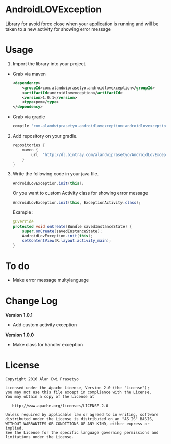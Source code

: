 # AndroidLOVException
Library for avoid force close when your application is running and will be taken to a new activity for showing error message
# Usage

1. Import the library into your project.
  * Grab via maven

    ```xml
    <dependency>
        <groupId>com.alandwiprasetyo.androidlovexception</groupId>
        <artifactId>androidlovexception</artifactId>
        <version>1.0.1</version>
        <type>pom</type>
    </dependency>
    ```

  * Grab via gradle

    ```groovy
    compile 'com.alandwiprasetyo.androidlovexception:androidlovexception:1.0.1'
    ```

2. Add repository on your gradle.
    ```groovy
    repositories {
        maven {
            url  "http://dl.bintray.com/alandwiprasetyo/AndroidLovException"
        }
    }
    ```

3. Write the following code in your java file.
    ```java
    AndroidLovException.init(this);
    ```
    Or you want to custom Activity class for showing error message
    ```java
    AndroidLovException.init(this, ExceptionActivity.class);
    ```
    Example :
    ```java
    @Override
    protected void onCreate(Bundle savedInstanceState) {
        super.onCreate(savedInstanceState);
        AndroidLovException.init(this);
        setContentView(R.layout.activity_main);
    }
    ```
# To do
  * Make error message multylanguage

# Change Log

  **Version 1.0.1**

  * Add custom activity exception

  **Version 1.0.0**

  * Make class for handler exception

# License

    Copyright 2016 Alan Dwi Prasetyo

    Licensed under the Apache License, Version 2.0 (the "License");
    you may not use this file except in compliance with the License.
    You may obtain a copy of the License at

       http://www.apache.org/licenses/LICENSE-2.0

    Unless required by applicable law or agreed to in writing, software
    distributed under the License is distributed on an "AS IS" BASIS,
    WITHOUT WARRANTIES OR CONDITIONS OF ANY KIND, either express or implied.
    See the License for the specific language governing permissions and
    limitations under the License.
